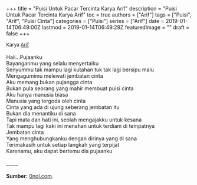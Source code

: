 +++
title = "Puisi Untuk Pacar Tercinta Karya Arif"
description = "Puisi Untuk Pacar Tercinta Karya Arif"
toc = true
authors = ["Arif"]
tags = ["Puisi", "Arif", "Puisi Cinta"]
categories = ["Puisi"]
series = ["Arif"]
date = 2019-01-14T06:49:00Z
lastmod = 2019-01-14T06:49:29Z
featuredImage = ""
draft = false
+++

<div style="text-align: justify;">
<div style="font-size: small;">Karya <a href="/authors/arif/" target="_blank">Arif</a></div><br />
Haii...Pujaanku<br />Bayanganmu yang selalu menyertaiku<br />Senyummu tak mampu lagi kutahan tuk tak lagi bersipu malu<br />Mengagumimu melewati jembatan cinta<br />Aku memang bukan pujangga cinta<br />Bukan pula seorang yang mahir membuat puisi cinta<br />Aku hanya manusia biasa<br />Manusia yang tergoda oleh cinta<br />Cinta yang ada di ujung seberang jembatan itu<br />Bukan dia menantiku di sana<br />Tapi mata dan hati ini, seolah mengajakku untuk kesana<br />Tak mampu lagi kaki ini menahan untuk terdiam di tempatnya<br />Jembatan cinta<br />Yang menghubungkanku dengan dirinya yang di sana<br />Terimakasih untuk setiap langkah yang terpijat<br />Karenamu, aku dapat bertemu dia pujaanku<br /><br />
_____<br /><br />
<b>Sumber:</b> <a href="https://www.0nol.com/puisi-cinta">0nol.com</a>.</div>
